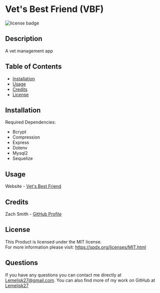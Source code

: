 # Vet's Best Friend (VBF)
![license badge](https://img.shields.io/badge/license-MIT-blue)
## Description
A vet management app
## Table of Contents
- [Installation](#installation)
- [Usage](#usage)
- [Credits](#credits)
- [License](#license)
## Installation
Required Dependencies:
- Bcrypt
- Compression
- Express
- Dotenv
- Mysql2
- Sequelize
## Usage
Website - [Vet's Best Friend](https://vetbestfriend.herokuapp.com/)
## Credits
Zach Smith - [GitHub Profile](https://github.com/Lemelisk27@gmail.com)  
## License
This Product is licensed under the MIT license.  
For more information please visit: https://spdx.org/licenses/MIT.html
## Questions  
If you have any questions you can contact me directly at Lemelisk27@gmail.com. You can also find more of my work on GitHub at [Lemelisk27](https://github.com/Lemelisk27)